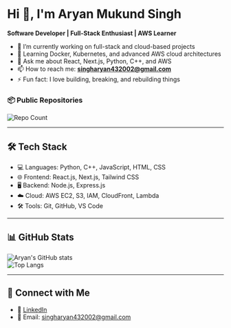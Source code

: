 # Hi 👋, I'm Aryan Mukund Singh

**Software Developer | Full-Stack Enthusiast | AWS Learner**

- 🔭 I’m currently working on full-stack and cloud-based projects  
- 🌱 Learning Docker, Kubernetes, and advanced AWS cloud architectures  
- 💬 Ask me about React, Next.js, Python, C++, and AWS  
- 📫 How to reach me: **singharyan432002@gmail.com**  
- ⚡ Fun fact: I love building, breaking, and rebuilding things  

### 📦 Public Repositories

![Repo Count](https://img.shields.io/github/repo-count/aryan-040?style=for-the-badge&color=orange)

---

## 🛠️ Tech Stack

- 💻 Languages: Python, C++, JavaScript, HTML, CSS  
- 🌐 Frontend: React.js, Next.js, Tailwind CSS  
- 🖥 Backend: Node.js, Express.js  
- ☁️ Cloud: AWS EC2, S3, IAM, CloudFront, Lambda  
- 🛠 Tools: Git, GitHub, VS Code  

---

## 📊 GitHub Stats

![Aryan's GitHub stats](https://github-readme-stats.vercel.app/api?username=aryan-040&show_icons=true&theme=radical)  
![Top Langs](https://github-readme-stats.vercel.app/api/top-langs/?username=aryan-040&layout=compact&theme=radical)

---

## 🔗 Connect with Me

- 🔹 [LinkedIn](https://www.linkedin.com/in/aryan-mukund-singh)  
- 📧 Email: singharyan432002@gmail.com  
